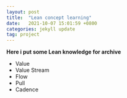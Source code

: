 ```yaml
---
layout: post
title:  "Lean concept learning"
date:   2021-10-07 15:01:59 +0800
categories: jekyll update
tag: project
---
```


**Here i put some Lean knowledge for archive**

- Value
- Value Stream
- Flow
- Pull
- Cadence
